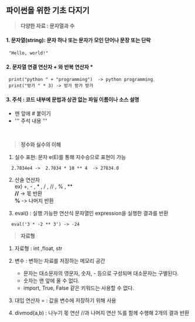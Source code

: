 ## 파이썬을 위한 기초 다지기

>**다양한 자료 : 문자열과 수**

#### 1. 문자열(string): 문자 하나 또는 문자가 모인 단어나 문장 또는 단락
>
     "Hello, world!"

#### 2. 문자열 연결 연산자 + 와 반복 연산자 *
>
     print("python " + "programming")  -> python programming 
     print("방가 " * 3) -> 방가 방가 방가 

#### 3. 주석 : 코드 내부에 문법과 상관 없는 파일 이름이나 소스 설명 

   - 맨 앞에 # 붙이기
   - ''' 주석 내용 '''
 <br>

>**정수와 실수의 이해**

1. 실수 표현: 문자 e(E)를 통해 지수승으로 표현이 가능
>
      2.7834e4 ->  2.7834 * 10 ** 4  -> 27834.0 

2. 산술 연산자 <br>
  ex) +, - , * , / , // , % , **  
  **//** -> 몫 반환<br>
  **%** -> 나머지 반환<br>
  
3. eval() : 실행 가능한 연산식 문자열인 expression을 실행한 결과를 반환<br>
>
      eval('3 * -2 ** 3') -> -24
 
>**자료형**

1. 자료형 : int ,float, str

2. 변수 : 변하는 자료를 저장하는 메모리 공간
     - 문자는 대소문자의 영문자, 숫자, - 등으로 구성되며 대소문자는 구별된다.
     - 숫자는 맨 앞에 올 수 없다.
     - import, True, False 같은 키워드는 사용할 수 없다.

3. 대입 연산자 = : 값을 변수에 저장하기 위해 사용

4. divmod(a,b) : 나누기 몫 연산 //과 나머지 연산 %를 함께 수행해 2개의 결과 반환
